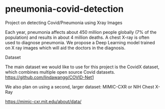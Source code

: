 # pneumonia-covid-detection
Project on detecting Covid/Pneumonia using Xray Images

Each year, pneumonia affects about 450 million people globally (7% of the population) and results in about 4 million deaths. A chest X-ray is often used to diagnose pneumonia. 
We propose a Deep Learning model trained on X ray images which will aid the doctors in the diagnosis.

Dataset 

The main dataset we would like to use for this project is the CovidX dataset, which combines multiple open source Covid datasets.
https://github.com/lindawangg/COVID-Net1

We also plan on using a second, larger dataset: MIMIC-CXR or NIH Chest X-Ray

https://mimic-cxr.mit.edu/about/data/

